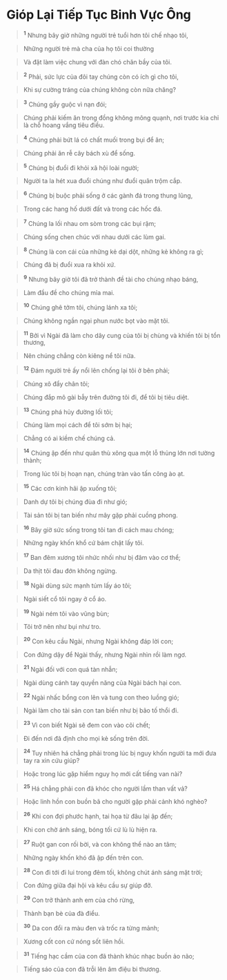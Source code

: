 # Gióp Lại Tiếp Tục Binh Vực Ông

> <sup><b>1</b></sup> Nhưng bây giờ những người trẻ tuổi hơn tôi chế nhạo tôi,
>


> Những người trẻ mà cha của họ tôi coi thường
>


> Và đặt làm việc chung với đàn chó chăn bầy của tôi.
>


> <sup><b>2</b></sup> Phải, sức lực của đôi tay chúng còn có ích gì cho tôi,
>


> Khi sự cường tráng của chúng không còn nữa chăng?
>


> <sup><b>3</b></sup> Chúng gầy guộc vì nạn đói;
>


> Chúng phải kiếm ăn trong đồng không mông quạnh, nơi trước kia chỉ là chỗ hoang vắng tiêu điều.
>


> <sup><b>4</b></sup> Chúng phải bứt lá có chất muối trong bụi để ăn;
>


> Chúng phải ăn rễ cây bách xù để sống.
>


> <sup><b>5</b></sup> Chúng bị đuổi đi khỏi xã hội loài người;
>


> Người ta la hét xua đuổi chúng như đuổi quân trộm cắp.
>


> <sup><b>6</b></sup> Chúng bị buộc phải sống ở các gành đá trong thung lũng,
>


> Trong các hang hố dưới đất và trong các hốc đá.
>


> <sup><b>7</b></sup> Chúng la lối nhau om sòm trong các bụi rậm;
>


> Chúng sống chen chúc với nhau dưới các lùm gai.
>


> <sup><b>8</b></sup> Chúng là con cái của những kẻ dại dột, những kẻ không ra gì;
>


> Chúng đã bị đuổi xua ra khỏi xứ.
>


> <sup><b>9</b></sup> Nhưng bây giờ tôi đã trở thành đề tài cho chúng nhạo báng,
>


> Làm đầu đề cho chúng mỉa mai.
>


> <sup><b>10</b></sup> Chúng ghê tởm tôi, chúng lánh xa tôi;
>


> Chúng không ngần ngại phun nước bọt vào mặt tôi.
>


> <sup><b>11</b></sup> Bởi vì Ngài đã làm cho dây cung của tôi bị chùng và khiến tôi bị tổn thương,
>


> Nên chúng chẳng còn kiêng nể tôi nữa.
>


> <sup><b>12</b></sup> Đám người trẻ ấy nổi lên chống lại tôi ở bên phải;
>


> Chúng xô đẩy chân tôi;
>


> Chúng đắp mô gài bẫy trên đường tôi đi, để tôi bị tiêu diệt.
>


> <sup><b>13</b></sup> Chúng phá hủy đường lối tôi;
>


> Chúng làm mọi cách để tôi sớm bị hại;
>


> Chẳng có ai kiềm chế chúng cả.
>


> <sup><b>14</b></sup> Chúng ập đến như quân thù xông qua một lỗ thủng lớn nơi tường thành;
>


> Trong lúc tôi bị hoạn nạn, chúng tràn vào tấn công ào ạt.
>


> <sup><b>15</b></sup> Các cơn kinh hãi ập xuống tôi;
>


> Danh dự tôi bị chúng đùa đi như gió;
>


> Tài sản tôi bị tan biến như mây gặp phải cuồng phong.
>


> <sup><b>16</b></sup> Bây giờ sức sống trong tôi tan đi cách mau chóng;
>


> Những ngày khốn khổ cứ bám chặt lấy tôi.
>


> <sup><b>17</b></sup> Ban đêm xương tôi nhức nhối như bị đâm vào cơ thể;
>


> Da thịt tôi đau đớn không ngừng.
>


> <sup><b>18</b></sup> Ngài dùng sức mạnh túm lấy áo tôi;
>


> Ngài siết cổ tôi ngay ở cổ áo.
>


> <sup><b>19</b></sup> Ngài ném tôi vào vũng bùn;
>


> Tôi trở nên như bụi như tro.
>


> <sup><b>20</b></sup> Con kêu cầu Ngài, nhưng Ngài không đáp lời con;
>


> Con đứng dậy để Ngài thấy, nhưng Ngài nhìn rồi làm ngơ.
>


> <sup><b>21</b></sup> Ngài đối với con quá tàn nhẫn;
>


> Ngài dùng cánh tay quyền năng của Ngài bách hại con.
>


> <sup><b>22</b></sup> Ngài nhấc bổng con lên và tung con theo luồng gió;
>


> Ngài làm cho tài sản con tan biến như bị bão tố thổi đi.
>


> <sup><b>23</b></sup> Vì con biết Ngài sẽ đem con vào cõi chết;
>


> Đi đến nơi đã định cho mọi kẻ sống trên đời.
>


> <sup><b>24</b></sup> Tuy nhiên há chẳng phải trong lúc bị nguy khốn người ta mới đưa tay ra xin cứu giúp?
>


> Hoặc trong lúc gặp hiểm nguy họ mới cất tiếng van nài?
>


> <sup><b>25</b></sup> Há chẳng phải con đã khóc cho người lầm than vất vả?
>


> Hoặc linh hồn con buồn bã cho người gặp phải cảnh khó nghèo?
>


> <sup><b>26</b></sup> Khi con đợi phước hạnh, tai họa từ đâu lại ập đến;
>


> Khi con chờ ánh sáng, bóng tối cứ lù lù hiện ra.
>


> <sup><b>27</b></sup> Ruột gan con rối bời, và con không thể nào an tâm;
>


> Những ngày khốn khó đã ập đến trên con.
>


> <sup><b>28</b></sup> Con đi tới đi lui trong đêm tối, không chút ánh sáng mặt trời;
>


> Con đứng giữa đại hội và kêu cầu sự giúp đỡ.
>


> <sup><b>29</b></sup> Con trở thành anh em của chó rừng,
>


> Thành bạn bè của đà điểu.
>


> <sup><b>30</b></sup> Da con đổi ra màu đen và trốc ra từng mảnh;
>


> Xương cốt con cứ nóng sốt liên hồi.
>


> <sup><b>31</b></sup> Tiếng hạc cầm của con đã thành khúc nhạc buồn ảo não;
>


> Tiếng sáo của con đã trỗi lên âm điệu bi thương.
>